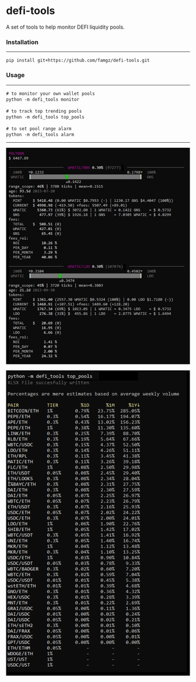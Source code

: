 # defi-tools
A set of tools to help monitor DEFI liquidity pools.

### Installation
-----
```
pip install git+https://github.com/famgz/defi-tools.git
```

### Usage
-----
```
# to monitor your own wallet pools
python -m defi_tools monitor

# to track top trending pools
python -m defi_tools top_pools

# to set pool range alarm
python -m defi_tools alarm
```
---
![monitor](https://raw.githubusercontent.com/famgz/defi-tools/main/screenshots/monitor.jpg)

![top_pools](https://raw.githubusercontent.com/famgz/defi-tools/main/screenshots/top_pools.png)